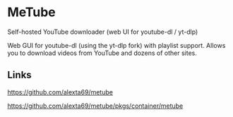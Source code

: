 # MeTube

Self-hosted YouTube downloader (web UI for youtube-dl / yt-dlp)

Web GUI for youtube-dl (using the yt-dlp fork) with playlist support. Allows you to download videos from YouTube and dozens of other sites.

## Links

<https://github.com/alexta69/metube>

<https://github.com/alexta69/metube/pkgs/container/metube>
